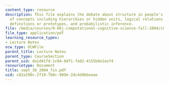 ```yaml
---
content_type: resource
description: This file explains the debate about structure in people's mental representations
  of concepts including hierarchies or hidden units, logical relations or hidden units,
  definitions or prototypes, and probabilistic inference.
file: /media/courses/9-66j-computational-cognitive-science-fall-2004/c82a190c2f107b0c909e2dc4d9bbeaae_sept_30_2004_fin.pdf
file_type: application/pdf
learning_resource_types:
- Lecture Notes
ocw_type: OCWFile
parent_title: Lecture Notes
parent_type: CourseSection
parent_uid: da1d41fd-1c04-8df1-fa02-4155b8e1ee74
resourcetype: Document
title: sept_30_2004_fin.pdf
uid: c82a190c-2f10-7b0c-909e-2dc4d9bbeaae
---
```

